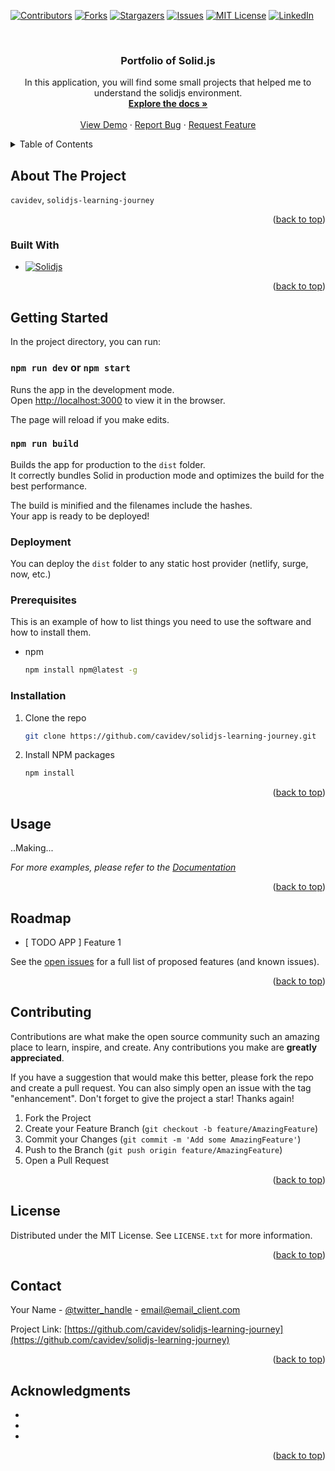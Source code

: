 <a name="readme-top"></a>



<!-- PROJECT SHIELDS -->
[![Contributors][contributors-shield]][contributors-url]
[![Forks][forks-shield]][forks-url]
[![Stargazers][stars-shield]][stars-url]
[![Issues][issues-shield]][issues-url]
[![MIT License][license-shield]][license-url]
[![LinkedIn][linkedin-shield]][linkedin-url]



<!-- PROJECT LOGO -->
<br />
<div align="center">
  <!-- <a href="https://github.com/cavidev/solidjs-learning-journey">
    <img src="images/logo.png" alt="Logo" width="80" height="80">
  </a> -->

<h3 align="center">Portfolio of Solid.js</h3>

  <p align="center">
    In this application, you will find some small projects that helped me to understand the solidjs environment.
    <br />
    <a href="https://github.com/cavidev/solidjs-learning-journey"><strong>Explore the docs »</strong></a>
    <br />
    <br />
    <a href="https://github.com/cavidev/solidjs-learning-journey">View Demo</a>
    ·
    <a href="https://github.com/cavidev/solidjs-learning-journey/issues/new?labels=bug&template=bug-report---.md">Report Bug</a>
    ·
    <a href="https://github.com/cavidev/solidjs-learning-journey/issues/new?labels=enhancement&template=feature-request---.md">Request Feature</a>
  </p>
</div>



<!-- TABLE OF CONTENTS -->
<details>
  <summary>Table of Contents</summary>
  <ol>
    <li>
      <a href="#about-the-project">About The Project</a>
      <ul>
        <li><a href="#built-with">Built With</a></li>
      </ul>
    </li>
    <li>
      <a href="#getting-started">Getting Started</a>
      <ul>
        <li><a href="#prerequisites">Prerequisites</a></li>
        <li><a href="#installation">Installation</a></li>
      </ul>
    </li>
    <li><a href="#usage">Usage</a></li>
    <li><a href="#roadmap">Roadmap</a></li>
    <li><a href="#contributing">Contributing</a></li>
    <li><a href="#license">License</a></li>
    <li><a href="#contact">Contact</a></li>
    <li><a href="#acknowledgments">Acknowledgments</a></li>
  </ol>
</details>



<!-- ABOUT THE PROJECT -->
## About The Project
 `cavidev`, `solidjs-learning-journey`

<p align="right">(<a href="#readme-top">back to top</a>)</p>



### Built With

* [![Solidjs][Solid.js]][Solid-url]

<p align="right">(<a href="#readme-top">back to top</a>)</p>



<!-- GETTING STARTED -->
## Getting Started

In the project directory, you can run:

### `npm run dev` or `npm start`

Runs the app in the development mode.<br>
Open [http://localhost:3000](http://localhost:3000) to view it in the browser.

The page will reload if you make edits.<br>

### `npm run build`

Builds the app for production to the `dist` folder.<br>
It correctly bundles Solid in production mode and optimizes the build for the best performance.

The build is minified and the filenames include the hashes.<br>
Your app is ready to be deployed!

### Deployment

You can deploy the `dist` folder to any static host provider (netlify, surge, now, etc.)

### Prerequisites

This is an example of how to list things you need to use the software and how to install them.
* npm
  ```sh
  npm install npm@latest -g
  ```

### Installation

1. Clone the repo
   ```sh
   git clone https://github.com/cavidev/solidjs-learning-journey.git
   ```
2. Install NPM packages
   ```sh
   npm install
   ```

<p align="right">(<a href="#readme-top">back to top</a>)</p>



<!-- USAGE EXAMPLES -->
## Usage

..Making...

_For more examples, please refer to the [Documentation](https://example.com)_

<p align="right">(<a href="#readme-top">back to top</a>)</p>



<!-- ROADMAP -->
## Roadmap

- [ TODO APP ] Feature 1

See the [open issues](https://github.com/cavidev/solidjs-learning-journey/issues) for a full list of proposed features (and known issues).

<p align="right">(<a href="#readme-top">back to top</a>)</p>



<!-- CONTRIBUTING -->
## Contributing

Contributions are what make the open source community such an amazing place to learn, inspire, and create. Any contributions you make are **greatly appreciated**.

If you have a suggestion that would make this better, please fork the repo and create a pull request. You can also simply open an issue with the tag "enhancement".
Don't forget to give the project a star! Thanks again!

1. Fork the Project
2. Create your Feature Branch (`git checkout -b feature/AmazingFeature`)
3. Commit your Changes (`git commit -m 'Add some AmazingFeature'`)
4. Push to the Branch (`git push origin feature/AmazingFeature`)
5. Open a Pull Request

<p align="right">(<a href="#readme-top">back to top</a>)</p>



<!-- LICENSE -->
## License

Distributed under the MIT License. See `LICENSE.txt` for more information.

<p align="right">(<a href="#readme-top">back to top</a>)</p>



<!-- CONTACT -->
## Contact

Your Name - [@twitter_handle](https://twitter.com/twitter_handle) - email@email_client.com

Project Link: [https://github.com/cavidev/solidjs-learning-journey](https://github.com/cavidev/solidjs-learning-journey)

<p align="right">(<a href="#readme-top">back to top</a>)</p>



<!-- ACKNOWLEDGMENTS -->
## Acknowledgments

* []()
* []()
* []()

<p align="right">(<a href="#readme-top">back to top</a>)</p>



<!-- MARKDOWN LINKS & IMAGES -->
<!-- https://www.markdownguide.org/basic-syntax/#reference-style-links -->
[contributors-shield]: https://img.shields.io/github/contributors/cavidev/solidjs-learning-journey.svg?style=for-the-badge
[contributors-url]: https://github.com/cavidev/solidjs-learning-journey/graphs/contributors
[forks-shield]: https://img.shields.io/github/forks/cavidev/solidjs-learning-journey.svg?style=for-the-badge
[forks-url]: https://github.com/cavidev/solidjs-learning-journey/network/members
[stars-shield]: https://img.shields.io/github/stars/cavidev/solidjs-learning-journey.svg?style=for-the-badge
[stars-url]: https://github.com/cavidev/solidjs-learning-journey/stargazers
[issues-shield]: https://img.shields.io/github/issues/cavidev/solidjs-learning-journey.svg?style=for-the-badge
[issues-url]: https://github.com/cavidev/solidjs-learning-journey/issues
[license-shield]: https://img.shields.io/github/license/cavidev/solidjs-learning-journey.svg?style=for-the-badge
[license-url]: https://github.com/cavidev/solidjs-learning-journey/blob/master/LICENSE.txt
[linkedin-shield]: https://img.shields.io/badge/-LinkedIn-black.svg?style=for-the-badge&logo=linkedin&colorB=555
[linkedin-url]: https://www.linkedin.com/in/carlosmariovillafuerte/
[product-screenshot]: images/screenshot.png

[Solid.js]: https://img.shields.io/badge/Solid.js-2C4F7C?style=for-the-badge&logo=solid&logoColor=61DAFB
[Solid-url]: https://www.solidjs.com/
